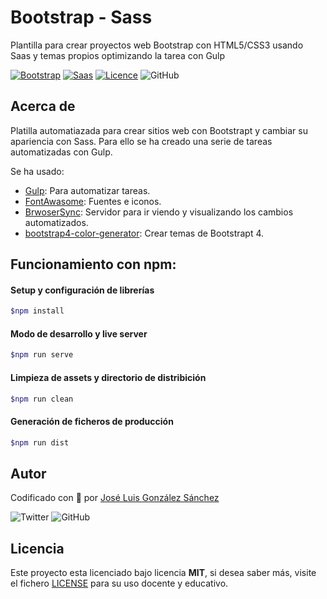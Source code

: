 # Bootstrap - Sass

Plantilla para crear proyectos web Bootstrap con HTML5/CSS3 usando Saas y temas propios optimizando la tarea con Gulp

[![Bootstrap](https://img.shields.io/badge/Bootstrap-%20Ready-blue)](https://getbootstrap.com/)
[![Saas](https://img.shields.io/badge/Sass-%20Ready-ff69b4)](https://sass-lang.com/)
[![Licence](https://img.shields.io/github/license/joseluisgs/NodeMonRest)](https://github.com/joseluisgs/NodeMonRest/blob/master/LICENSE)
![GitHub](https://img.shields.io/github/last-commit/joseluisgs/bootstrap-sass-init)

## Acerca de

Platilla automatiazada para crear sitios web con Bootstrapt y cambiar su apariencia con Sass. Para ello se ha creado una serie de tareas automatizadas con Gulp.

Se ha usado:

- [Gulp](https://gulpjs.com/): Para automatizar tareas.
- [FontAwasome](https://fontawesome.com): Fuentes e iconos.
- [BrwoserSync](https://www.browsersync.io/): Servidor para ir viendo y visualizando los cambios automatizados.
- [bootstrap4-color-generator](https://lingtalfi.com/bootstrap4-color-generator): Crear temas de Bootstrapt 4.

## Funcionamiento con npm:

#### Setup y configuración de librerías

```bash
$npm install
```

#### Modo de desarrollo y live server

```bash
$npm run serve
```

#### Limpieza de assets y directorio de distribición

```bash
$npm run clean
```

#### Generación de ficheros de producción

```bash
$npm run dist
```

## Autor

Codificado con :sparkling_heart: por [José Luis González Sánchez](https://twitter.com/joseluisgonsan)

![Twitter](https://img.shields.io/twitter/follow/joseluisgonsan?style=social) ![GitHub](https://img.shields.io/github/followers/joseluisgs?style=social)

## Licencia

Este proyecto esta licenciado bajo licencia **MIT**, si desea saber más, visite el fichero [LICENSE](https://github.com/joseluisgs/bootstrap-sass-init-gulp/blob/master/LICENSE) para su uso docente y educativo.
